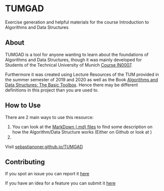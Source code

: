 # TUMGAD
<!-- favicon by Becris from flaticon.com -->
Exercise generation and helpful materials for the course Introduction to Algorithms and Data Structures
## About
TUMGAD is a tool for anyone wanting to learn about the foundations of Algorithms and Data Structures, though it 
was mainly developed for Students of the Technical University of Munich [Course IN0007](https://campus.tum.de/tumonline/WBMODHB.wbShowMHBReadOnly?pKnotenNr=452818).

Furthermore it was created using Lecture Resources of the TUM provided in the summer
semester of 2019 and 2020 as well as the Book [Algorithms and Data Structures: The Basic Toolbox](https://www.springer.com/gp/book/9783540779773).
Hence there may be different definitions in this project than you are used to.

## How to Use
There are 2 main ways to use this resource:
1. You can look at the [MarkDown (.md) files](https://sebastianoner.github.io/TUMGAD/src/routes) to find some description on how the Algorithm/Data Structure
works (Either on Github or look at )
2.
Visit [sebastianoner.github.io/TUMGAD](https://sebastianoner.github.io/TUMGAD)
## Contributing
If you spot an issue you can report it [here](https://github.com/SebastianOner/TUMGAD/issues/new?assignees=&labels=&template=bug_report.md&title=)

If you have an idea for a feature you can submit it [here](https://github.com/SebastianOner/TUMGAD/issues/new?assignees=&labels=&template=feature_request.md&title=)
